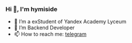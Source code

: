 ### Hi 👋, I'm hymiside

- 🔭 I’m a exStudent of Yandex Academy Lyceum
- 🌱 I’m Backend Developer
- 📫 How to reach me: [telegram](https://t.me/hymiside)
